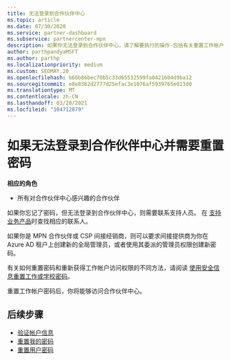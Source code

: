 ```yaml
---
title: 无法登录到合作伙伴中心
ms.topic: article
ms.date: 07/30/2020
ms.service: partner-dashboard
ms.subservice: partnercenter-mpn
description: 如果你无法登录到合作伙伴中心，请了解要执行的操作-包括有关重置工作帐户密码或学校帐户密码的信息（如果你忘记了密码）。
author: parthpandyaMSFT
ms.author: parthp
ms.localizationpriority: medium
ms.custom: SEOMAY.20
ms.openlocfilehash: b60b86bec70b5c33d65532599fa0421604d9ba12
ms.sourcegitcommit: e8e8362d2777d25efac3e1076af5939765ed13d0
ms.translationtype: MT
ms.contentlocale: zh-CN
ms.lasthandoff: 03/20/2021
ms.locfileid: "104712879"
---
```

# <a name="if-you-cant-sign-into-partner-center-and-need-to-reset-your-password"></a>如果无法登录到合作伙伴中心并需要重置密码

**相应的角色**

- 所有对合作伙伴中心感兴趣的合作伙伴

如果你忘记了密码，但无法登录到合作伙伴中心，则需要联系支持人员。 在 [支持业务产品](/microsoft-365/admin/contact-support-for-business-products)时查找相应的联系人。 

如果你是 MPN 合作伙伴或 CSP 间接经销商，则可以要求间接提供商为你在 Azure AD 租户上创建新的全局管理员，或者使用其委派的管理员权限创建新密码。 

有关如何重置密码和重新获得工作帐户访问权限的不同方法，请阅读 [使用安全信息重置工作或学校密码](/azure/active-directory/user-help/active-directory-passwords-update-your-own-password#how-to-change-your-password)。

重置工作帐户密码后，你将能够访问合作伙伴中心。 

## <a name="next-steps"></a>后续步骤

- [验证帐户信息](verification-responses.md)
- [重置我的密码](reset-my-pasword.md)
- [重置用户密码](reset-a-user-password.md)
